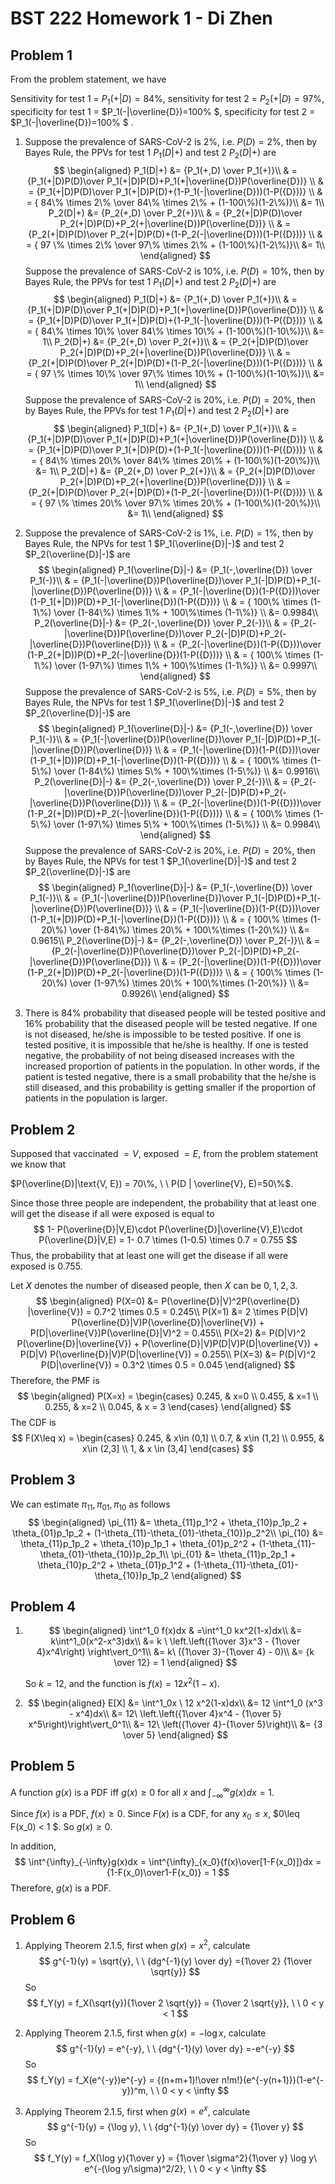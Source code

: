# BST 222 Homework 1 - Di Zhen

## Problem 1

From the problem statement, we have

Sensitivity for test 1 = $P_1(+|D) = 84\%$, sensitivity for test 2 = $P_2(+|D) = 97\%$, specificity for test 1 = $P_1(-|\overline{D})=100\% $, specificity for test 2 = $P_1(-|\overline{D})=100\% $ .

1. Suppose the prevalence of SARS-CoV-2 is $2\%$, i.e. $P(D) = 2\%$, then by Bayes Rule, the PPVs for test 1 $P_1(D|+)$ and test 2 $P_2(D|+)$ are
   $$
   \begin{aligned}
   P_1(D|+) &= {P_1(+,D) \over P_1(+)}\\ 
   & = {P_1(+|D)P(D)\over P_1(+|D)P(D)+P_1(+|\overline{D})P(\overline{D})} \\
   & = {P_1(+|D)P(D)\over P_1(+|D)P(D)+(1-P_1(-|\overline{D}))(1-P({D}))} \\
   & = { 84\% \times 2\% \over 84\% \times 2\% + (1-100\%)(1-2\%)}\\
   &= 1\\
   P_2(D|+) &= {P_2(+,D) \over P_2(+)}\\ 
   & = {P_2(+|D)P(D)\over P_2(+|D)P(D)+P_2(+|\overline{D})P(\overline{D})} \\
   & = {P_2(+|D)P(D)\over P_2(+|D)P(D)+(1-P_2(-|\overline{D}))(1-P({D}))} \\
   & = { 97 \% \times 2\% \over 97\% \times 2\% + (1-100\%)(1-2\%)}\\
   &= 1\\
   \end{aligned}
   $$
   Suppose the prevalence of SARS-CoV-2 is $10\%$, i.e. $P(D) = 10\%$, then by Bayes Rule, the PPVs for test 1 $P_1(D|+)$ and test 2 $P_2(D|+)$ are
   $$
   \begin{aligned}
   P_1(D|+) &= {P_1(+,D) \over P_1(+)}\\ 
   & = {P_1(+|D)P(D)\over P_1(+|D)P(D)+P_1(+|\overline{D})P(\overline{D})} \\
   & = {P_1(+|D)P(D)\over P_1(+|D)P(D)+(1-P_1(-|\overline{D}))(1-P({D}))} \\
   & = { 84\% \times 10\% \over 84\% \times 10\% + (1-100\%)(1-10\%)}\\
   &= 1\\
   P_2(D|+) &= {P_2(+,D) \over P_2(+)}\\ 
   & = {P_2(+|D)P(D)\over P_2(+|D)P(D)+P_2(+|\overline{D})P(\overline{D})} \\
   & = {P_2(+|D)P(D)\over P_2(+|D)P(D)+(1-P_2(-|\overline{D}))(1-P({D}))} \\
   & = { 97 \% \times 10\% \over 97\% \times 10\% + (1-100\%)(1-10\%)}\\
   &= 1\\
   \end{aligned}
   $$
   Suppose the prevalence of SARS-CoV-2 is $20\%$, i.e. $P(D) = 20\%$, then by Bayes Rule, the PPVs for test 1 $P_1(D|+)$ and test 2 $P_2(D|+)$ are
   $$
   \begin{aligned}
   P_1(D|+) &= {P_1(+,D) \over P_1(+)}\\ 
   & = {P_1(+|D)P(D)\over P_1(+|D)P(D)+P_1(+|\overline{D})P(\overline{D})} \\
   & = {P_1(+|D)P(D)\over P_1(+|D)P(D)+(1-P_1(-|\overline{D}))(1-P({D}))} \\
   & = { 84\% \times 20\% \over 84\% \times 20\% + (1-100\%)(1-20\%)}\\
   &= 1\\
   P_2(D|+) &= {P_2(+,D) \over P_2(+)}\\ 
   & = {P_2(+|D)P(D)\over P_2(+|D)P(D)+P_2(+|\overline{D})P(\overline{D})} \\
   & = {P_2(+|D)P(D)\over P_2(+|D)P(D)+(1-P_2(-|\overline{D}))(1-P({D}))} \\
   & = { 97 \% \times 20\% \over 97\% \times 20\% + (1-100\%)(1-20\%)}\\
   &= 1\\
   \end{aligned}
   $$

2. Suppose the prevalence of SARS-CoV-2 is $1\%$, i.e. $P(D) = 1\%$, then by Bayes Rule, the NPVs for test 1 $P_1(\overline{D}|-)$ and test 2 $P_2(\overline{D}|-)$ are
   $$
   \begin{aligned}
   P_1(\overline{D}|-) 
   &= {P_1(-,\overline{D}) \over P_1(-)}\\ 
   & = {P_1(-|\overline{D})P(\overline{D})\over P_1(-|D)P(D)+P_1(-|\overline{D})P(\overline{D})} \\
   & = {P_1(-|\overline{D})(1-P({D}))\over (1-P_1(+|D))P(D)+P_1(-|\overline{D})(1-P({D}))} \\
   & = { 100\% \times (1-1\%) \over (1-84\%) \times 1\% + 100\%\times (1-1\%)} \\
   &= 0.9984\\
   P_2(\overline{D}|-) 
   &= {P_2(-,\overline{D}) \over P_2(-)}\\ 
   & = {P_2(-|\overline{D})P(\overline{D})\over P_2(-|D)P(D)+P_2(-|\overline{D})P(\overline{D})} \\
   & = {P_2(-|\overline{D})(1-P({D}))\over (1-P_2(+|D))P(D)+P_2(-|\overline{D})(1-P({D}))} \\
   & = { 100\% \times (1-1\%) \over (1-97\%) \times 1\% + 100\%\times (1-1\%)} \\
   &= 0.9997\\
   \end{aligned}
   $$
   Suppose the prevalence of SARS-CoV-2 is $5\%$, i.e. $P(D) = 5\%$, then by Bayes Rule, the NPVs for test 1 $P_1(\overline{D}|-)$ and test 2 $P_2(\overline{D}|-)$ are
   $$
   \begin{aligned}
   P_1(\overline{D}|-) 
   &= {P_1(-,\overline{D}) \over P_1(-)}\\ 
   & = {P_1(-|\overline{D})P(\overline{D})\over P_1(-|D)P(D)+P_1(-|\overline{D})P(\overline{D})} \\
   & = {P_1(-|\overline{D})(1-P({D}))\over (1-P_1(+|D))P(D)+P_1(-|\overline{D})(1-P({D}))} \\
   & = { 100\% \times (1-5\%) \over (1-84\%) \times 5\% + 100\%\times (1-5\%)} \\
   &= 0.9916\\
   P_2(\overline{D}|-) 
   &= {P_2(-,\overline{D}) \over P_2(-)}\\ 
   & = {P_2(-|\overline{D})P(\overline{D})\over P_2(-|D)P(D)+P_2(-|\overline{D})P(\overline{D})} \\
   & = {P_2(-|\overline{D})(1-P({D}))\over (1-P_2(+|D))P(D)+P_2(-|\overline{D})(1-P({D}))} \\
   & = { 100\% \times (1-5\%) \over (1-97\%) \times 5\% + 100\%\times (1-5\%)} \\
   &= 0.9984\\
   \end{aligned}
   $$
   Suppose the prevalence of SARS-CoV-2 is $20\%$, i.e. $P(D) = 20\%$, then by Bayes Rule, the NPVs for test 1 $P_1(\overline{D}|-)$ and test 2 $P_2(\overline{D}|-)$ are
   $$
   \begin{aligned}
   P_1(\overline{D}|-) 
   &= {P_1(-,\overline{D}) \over P_1(-)}\\ 
   & = {P_1(-|\overline{D})P(\overline{D})\over P_1(-|D)P(D)+P_1(-|\overline{D})P(\overline{D})} \\
   & = {P_1(-|\overline{D})(1-P({D}))\over (1-P_1(+|D))P(D)+P_1(-|\overline{D})(1-P({D}))} \\
   & = { 100\% \times (1-20\%) \over (1-84\%) \times 20\% + 100\%\times (1-20\%)} \\
   &= 0.9615\\
   P_2(\overline{D}|-) 
   &= {P_2(-,\overline{D}) \over P_2(-)}\\ 
   & = {P_2(-|\overline{D})P(\overline{D})\over P_2(-|D)P(D)+P_2(-|\overline{D})P(\overline{D})} \\
   & = {P_2(-|\overline{D})(1-P({D}))\over (1-P_2(+|D))P(D)+P_2(-|\overline{D})(1-P({D}))} \\
   & = { 100\% \times (1-20\%) \over (1-97\%) \times 20\% + 100\%\times (1-20\%)} \\
   &= 0.9926\\
   \end{aligned}
   $$

3. There is $84\%$ probability that diseased people will be tested positive and $16\%$ probability that the diseased people will be tested negative. If one is not diseased, he/she is impossible to be tested positive. If one is tested positive, it is impossible that he/she is healthy. If one is tested negative, the probability of not being diseased increases with the increased proportion of patients in the population. In other words, if the patient is tested negative, there is a small probability that the he/she is still diseased, and this probability is getting smaller if the proportion of patients in the population is larger.

## Problem 2

Supposed that vaccinated $=V$, exposed $=E$, from the problem statement we know that 

$P(\overline{D}|\text{V, E}) = 70\%, \ \ P(D | \overline{V}, E)=50\%$.

Since those three people are independent, the probability that at least one will get the disease if all were exposed is equal to 
$$
1- P(\overline{D}|V,E)\cdot P(\overline{D}|\overline{V},E)\cdot P(\overline{D}|V,E) = 1- 0.7 \times (1-0.5) \times 0.7 = 0.755
$$
Thus, the probability that at least one will get the disease if all were exposed is $0.755$.

Let $X$ denotes the number of diseased people, then $X$ can be $0, 1, 2, 3$.
$$
\begin{aligned}
P(X=0) &= P(\overline{D}|V)^2P(\overline{D} |\overline{V}) = 0.7^2 \times 0.5 = 0.245\\
P(X=1) &= 2 \times P(D|V) P(\overline{D}|V)P(\overline{D}|\overline{V}) + P(D|\overline{V})P(\overline{D}|V)^2 = 0.455\\
P(X=2) &= P(D|V)^2 P(\overline{D}|\overline{V}) + P(\overline{D}|V)P(D|V)P(D|\overline{V}) + P(D|V) P(\overline{D}|V)P(D|\overline{V}) = 0.255\\
P(X=3) &= P(D|V)^2 P(D|\overline{V}) = 0.3^2 \times 0.5 = 0.045
\end{aligned}
$$
Therefore, the PMF is
$$
\begin{aligned}
P(X=x) = 
\begin{cases}  
0.245, & x=0 \\ 0.455, & x=1 \\ 0.255, & x=2 \\ 0.045, & x = 3
\end{cases}
\end{aligned}
$$
The CDF is 
$$
F(X\leq x) =
\begin{cases}  
0.245, & x\in (0,1] \\ 0.7, & x\in (1,2] \\ 0.955, & x\in (2,3] \\ 1, & x \in (3,4]
\end{cases}
$$

## Problem 3

We can estimate $\pi_{11},\pi_{01},\pi_{10}$ as follows
$$
\begin{aligned}
\pi_{11} &= \theta_{11}p_1^2 + \theta_{10}p_1p_2 + \theta_{01}p_1p_2 + (1-\theta_{11}-\theta_{01}-\theta_{10})p_2^2\\
\pi_{10} &= \theta_{11}p_1p_2 + \theta_{10}p_1p_1 + \theta_{01}p_2^2 + (1-\theta_{11}-\theta_{01}-\theta_{10})p_2p_1\\
\pi_{01} &= \theta_{11}p_2p_1 + \theta_{10}p_2^2 + \theta_{01}p_1^2 + (1-\theta_{11}-\theta_{01}-\theta_{10})p_1p_2
\end{aligned}
$$

## Problem 4

1. $$
   \begin{aligned}
   \int^1_0 f(x)dx
   & =\int^1_0 kx^2(1-x)dx\\
   &= k\int^1_0(x^2-x^3)dx\\
   &= k \ \left.\left({1\over 3}x^3 - {1\over 4}x^4\right) \right\vert_0^1\\
   &= k\ ({1\over 3}-{1\over 4} - 0)\\
   &= {k \over 12} = 1
   \end{aligned}
   $$

   So $k=12$, and the function is $f(x) = 12x^2(1-x)$.

2. 
   $$
   \begin{aligned}
   E[X] &= \int^1_0x \ 12 x^2(1-x)dx\\
   &= 12 \int^1_0 (x^3 - x^4)dx\\
   &= 12\ \left.\left({1\over 4}x^4 - {1\over 5} x^5\right)\right\vert_0^1\\
   &= 12\ \left({1\over 4}-{1\over 5}\right)\\
   &= {3 \over 5}
   \end{aligned}
   $$

## Problem 5

A function $g(x)$ is a PDF iff $g(x) \geq 0$ for all $x$ and $\int^{\infty}_{-\infty}g(x)dx = 1$.

Since $f(x)$ is a PDF, $f(x) \geq 0$. Since $F(x)$ is a CDF, for any $x_0 \leq x$, $0\leq F(x_0) < 1 $. So $g(x) \geq 0$. 

In addition,
$$
\int^{\infty}_{-\infty}g(x)dx = \int^{\infty}_{x_0}{f(x)\over[1-F(x_0)]}dx = {1-F(x_0)\over1-F(x_0)} = 1
$$
Therefore, $g(x)$ is a PDF.

## Problem 6

1. Applying Theorem 2.1.5, first when $g(x) = x^2$, calculate
   $$
   g^{-1}(y) = \sqrt{y}, \ \ {dg^{-1}(y) \over dy} ={1\over 2} {1\over \sqrt{y}}
   $$
    So
   $$
   f_Y(y) = f_X(\sqrt{y}){1\over 2 \sqrt{y}} = {1\over 2 \sqrt{y}}, \ \ 0 < y < 1
   $$

2. Applying Theorem 2.1.5, first when $g(x) = - \log x$, calculate
   $$
   g^{-1}(y) = e^{-y}, \ \ {dg^{-1}(y) \over dy} =-e^{-y}
   $$
    So
   $$
   f_Y(y) = f_X(e^{-y})e^{-y} = {(n+m+1)!\over n!m!}(e^{-y(n+1)})(1-e^{-y})^m, \ \ 0 < y < \infty
   $$

3. Applying Theorem 2.1.5, first when $g(x) = e^x$, calculate
   $$
   g^{-1}(y) = {\log y}, \ \ {dg^{-1}(y) \over dy} = {1\over y}
   $$
   So
   $$
   f_Y(y) = f_X(\log y){1\over y} = {1\over \sigma^2}{1\over y} \log y\ e^{-(\log y/\sigma)^2/2}, \ \ 0 < y < \infty
   $$
   



